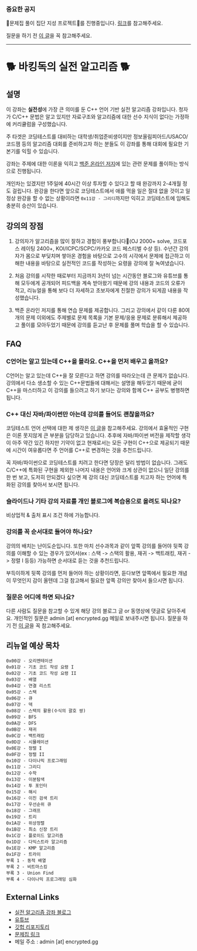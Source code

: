 ### 중요한 공지
 
📡문제집 풀이 집단 지성 프로젝트📡를 진행중입니다. [링크](docs/solution-request.md)를 참고해주세요.

질문을 하기 전 [이 글](docs/how-to-ask.md)을 꼭 참고해주세요.

---
 
# 🐕 바킹독의 실전 알고리즘 🐕

## 설명

이 강좌는 **실전성**에 가장 큰 의미를 둔 C++ 언어 기반 실전 알고리즘 강좌입니다. 청자가 C/C++ 문법은 알고 있지만 자료구조와 알고리즘에 대한 선수 지식이 없다는 가정하에 커리큘럼을 구성했습니다. 

주 타겟은 코딩테스트를 대비하는 대학생/취업준비생이지만 정보올림피아드/USACO/코드잼 등의 알고리즘 대회를 준비하고자 하는 분들도 이 강좌를 통해 대회에 필요한 기본기를 익힐 수 있습니다.

강좌는 주제에 대한 이론을 익히고 [백준 온라인 저지](https://www.acmicpc.net/)에 있는 관련 문제를 풀이하는 방식으로 진행됩니다.

개인차는 있겠지만 1주일에 40시간 이상 투자할 수 있다고 할 때 완강까지 2-4개월 정도 걸립니다. 완강을 한다면 앞으로 코딩테스트에서 애를 먹을 일은 절대 없을 것이고 일정상 완강을 할 수 없는 상황이라면 `0x11강 - 그리디`까지만 익히고 코딩테스트에 임해도 충분히 승산이 있습니다.

## 강의의 장점

1. 강의자가 알고리즘을 많이 잘하고 경험이 풍부합니다🤣(OJ 2000+ solve, 코드포스 레이팅 2400+, KOI/ICPC/SCPC/카카오 코드 페스티벌 수상 등). 수년간 강의자가 몸으로 부딪치며 쌓아온 경험을 바탕으로 고수의 시각에서 문제에 접근하고 이해한 내용을 바탕으로 실전적인 코드를 작성하는 요령을 강의에 잘 녹여냈습니다.

2. 처음 강의를 시작한 때로부터 지금까지 3년이 넘는 시간동안 블로그와 유튜브를 통해 모두에게 공개되어 피드백을 계속 받아왔기 때문에 강의 내용과 코드의 오류가 적고, 리뉴얼을 통해 보다 더 자세하고 초보자에게 친절한 강의가 되게끔 내용을 작성했습니다.

3. 백준 온라인 저지를 통해 연습 문제를 제공합니다. 그리고 강의에서 같이 다룬 80여개의 문제 이외에도 주제별로 문제 목록을 기본 문제/응용 문제로 분류해서 제공하고 풀이를 모아두었기 때문에 강의를 듣고난 후 문제를 풀며 학습을 할 수 있습니다.

## FAQ

### C언어는 알고 있는데 C++을 몰라요. C++을 먼저 배우고 올까요?
C언어는 알고 있는데 C++을 잘 모른다고 하면 강의를 따라오는데 큰 문제가 없습니다. 강의에서 다소 생소할 수 있는 C++문법들에 대해서는 설명을 해두었기 때문에 굳이 C++을 마스터하고 이 강의를 들으려고 하기 보다는 강의와 함께 C++ 공부도 병행하면 됩니다.

### C++ 대신 자바/파이썬만 아는데 강의를 들어도 괜찮을까요?
코딩테스트 언어 선택에 대한 제 생각은 [이 글](https://blog.encrypted.gg/965)을 참고해주세요. 강의에서 효율적인 구현은 이론 못지않게 큰 부분을 담당하고 있습니다. 추후에 자바/파이썬 버전을 제작할 생각이 아주 약간 있긴 하지만 기약이 없고 현재로서는 모든 구현이 C++으로 제공되기 때문에 시간이 여유롭다면 주 언어를 C++로 변경하는 것을 추천드립니다.

꼭 자바/파이썬으로 코딩테스트를 치려고 한다면 당장은 달리 방법이 없습니다. 그래도 C/C++에 특화된 구현을 제외한 나머지 내용은 언어와 크게 상관이 없으니 일단 강의를 한 번 보고, 도저히 안되겠다 싶으면 제 강의 대신 코딩테스트를 치고자 하는 언어에 특화된 강의를 찾아서 보시면 됩니다.

### 슬라이드나 기타 강의 자료를 개인 블로그에 복습용으로 올려도 되나요?
비상업적 & 출처 표시 조건 하에 가능합니다.

### 강의를 꼭 순서대로 들어야 하나요?
강의의 배치는 난이도순입니다. 또한 마치 선수과목과 같이 앞쪽 강의를 들어야 뒷쪽 강의를 이해할 수 있는 경우가 있어서(ex : 스택 -> 스택의 활용, 재귀 -> 백트래킹, 재귀 -> 정렬 I 등등) 가능하면 순서대로 듣는 것을 추천드립니다.

부득이하게 뒷쪽 강의를 먼저 들어야 하는 상황이라면, 듣다보면 앞쪽에서 필요한 개념이 무엇인지 감이 올텐데 그걸 참고해서 필요한 앞쪽 강의만 찾아서 들으시면 됩니다.

### 질문은 어디에 하면 되나요?
다른 사람도 질문을 참고할 수 있게 해당 강의 블로그 글 or 동영상에 댓글로 달아주세요. 개인적인 질문은 admin [at] encrypted.gg 메일로 보내주시면 됩니다. 질문을 하기 전 [이 글](docs/how-to-ask.md)을 꼭 참고해주세요.

## 리뉴얼 예상 목차
```
0x00강 - 오리엔테이션
0x01강 - 기초 코드 작성 요령 I
0x02강 - 기초 코드 작성 요령 II
0x03강 - 배열
0x04강 - 연결 리스트
0x05강 - 스택
0x06강 - 큐
0x07강 - 덱
0x08강 - 스택의 활용(수식의 괄호 쌍)
0x09강 - BFS
0x0A강 - DFS
0x0B강 - 재귀
0x0C강 - 백트래킹
0x0D강 - 시뮬레이션
0x0E강 - 정렬 I
0x0F강 - 정렬 II
0x10강 - 다이나믹 프로그래밍
0x11강 - 그리디
0x12강 - 수학
0x13강 - 이분탐색
0x14강 - 투 포인터
0x15강 - 해시
0x16강 - 이진 검색 트리
0x17강 - 우선순위 큐
0x18강 - 그래프
0x19강 - 트리
0x1A강 - 위상정렬
0x1B강 - 최소 신장 트리
0x1C강 - 플로이드 알고리즘
0x1D강 - 다익스트라 알고리즘
0x1E강 - KMP 알고리즘 
0x1F강 - 트라이
부록 1 - 동적 배열
부록 2 - 비트마스킹
부록 3 - Union Find
부록 4 - 다이나믹 프로그래밍 심화
```

## External Links

- [실전 알고리즘 강좌 블로그](https://blog.encrypted.gg/category/%EA%B0%95%EC%A2%8C/%EC%8B%A4%EC%A0%84%20%EC%95%8C%EA%B3%A0%EB%A6%AC%EC%A6%98)
- [유튜브](https://www.youtube.com/c/baaarkingdog)
- [깃헙 리포지토리](https://github.com/encrypted-def/basic-algo-lecture)
- [문제집 링크](workbook.md)
- 메일 주소 : admin [at] encrypted.gg
 
